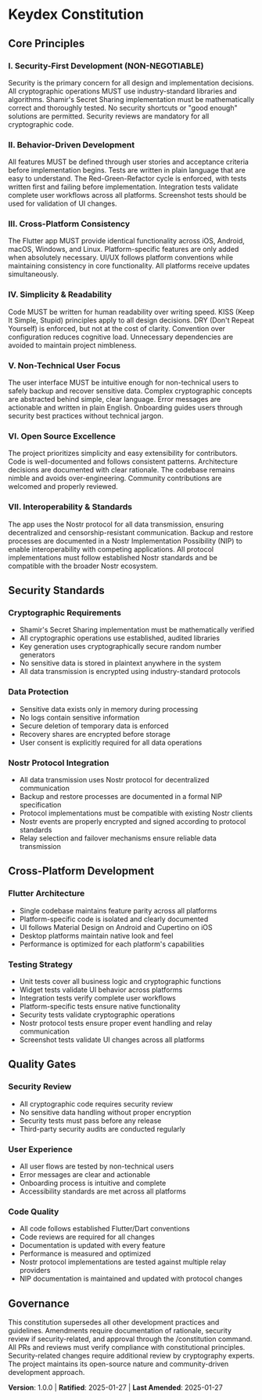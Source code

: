 <!--
Sync Impact Report:
Version change: 0.0.0 → 1.0.0
Modified principles: N/A (initial creation)
Added sections: Security-First Development, Cross-Platform UX, Open Source Principles, Interoperability & Standards
Removed sections: N/A
Templates requiring updates:
  ✅ .specify/templates/plan-template.md (constitution check alignment)
    - Added keydex-specific constitution check gates
    - Security-First Development validation
    - Cross-Platform Consistency checks
    - Nostr Protocol Integration requirements
    - Non-Technical User Focus validation
  ✅ .specify/templates/spec-template.md (constitution compliance)
    - Added Keydex-Specific Requirements section
    - Security requirements for sensitive data handling
    - Cross-platform functionality specification
    - Nostr protocol integration requirements
    - Shamir's Secret Sharing workflow documentation
  ✅ .specify/templates/tasks-template.md (TDD enforcement)
    - Updated test examples for keydex context
    - Security tests for Shamir's Secret Sharing
    - Contract tests for Nostr backup events
    - Cross-platform UI integration tests
    - Screenshot tests for backup flow
  ✅ .cursor/commands/constitution.md (self-reference)
Follow-up TODOs: None
-->

# Keydex Constitution

## Core Principles

### I. Security-First Development (NON-NEGOTIABLE)
Security is the primary concern for all design and implementation decisions. All cryptographic operations MUST use industry-standard libraries and algorithms. Shamir's Secret Sharing implementation must be mathematically correct and thoroughly tested. No security shortcuts or "good enough" solutions are permitted. Security reviews are mandatory for all cryptographic code.

### II. Behavior-Driven Development
All features MUST be defined through user stories and acceptance criteria before implementation begins. Tests are written in plain language that are easy to understand. The Red-Green-Refactor cycle is enforced, with tests written first and failing before implementation. Integration tests validate complete user workflows across all platforms. Screenshot tests should be used for validation of UI changes.

### III. Cross-Platform Consistency
The Flutter app MUST provide identical functionality across iOS, Android, macOS, Windows, and Linux. Platform-specific features are only added when absolutely necessary. UI/UX follows platform conventions while maintaining consistency in core functionality. All platforms receive updates simultaneously.

### IV. Simplicity & Readability
Code MUST be written for human readability over writing speed. KISS (Keep It Simple, Stupid) principles apply to all design decisions. DRY (Don't Repeat Yourself) is enforced, but not at the cost of clarity. Convention over configuration reduces cognitive load. Unnecessary dependencies are avoided to maintain project nimbleness.

### V. Non-Technical User Focus
The user interface MUST be intuitive enough for non-technical users to safely backup and recover sensitive data. Complex cryptographic concepts are abstracted behind simple, clear language. Error messages are actionable and written in plain English. Onboarding guides users through security best practices without technical jargon.

### VI. Open Source Excellence
The project prioritizes simplicity and easy extensibility for contributors. Code is well-documented and follows consistent patterns. Architecture decisions are documented with clear rationale. The codebase remains nimble and avoids over-engineering. Community contributions are welcomed and properly reviewed.

### VII. Interoperability & Standards
The app uses the Nostr protocol for all data transmission, ensuring decentralized and censorship-resistant communication. Backup and restore processes are documented in a Nostr Implementation Possibility (NIP) to enable interoperability with competing applications. All protocol implementations must follow established Nostr standards and be compatible with the broader Nostr ecosystem.

## Security Standards

### Cryptographic Requirements
- Shamir's Secret Sharing implementation must be mathematically verified
- All cryptographic operations use established, audited libraries
- Key generation uses cryptographically secure random number generators
- No sensitive data is stored in plaintext anywhere in the system
- All data transmission is encrypted using industry-standard protocols

### Data Protection
- Sensitive data exists only in memory during processing
- No logs contain sensitive information
- Secure deletion of temporary data is enforced
- Recovery shares are encrypted before storage
- User consent is explicitly required for all data operations

### Nostr Protocol Integration
- All data transmission uses Nostr protocol for decentralized communication
- Backup and restore processes are documented in a formal NIP specification
- Protocol implementations must be compatible with existing Nostr clients
- Nostr events are properly encrypted and signed according to protocol standards
- Relay selection and failover mechanisms ensure reliable data transmission

## Cross-Platform Development

### Flutter Architecture
- Single codebase maintains feature parity across all platforms
- Platform-specific code is isolated and clearly documented
- UI follows Material Design on Android and Cupertino on iOS
- Desktop platforms maintain native look and feel
- Performance is optimized for each platform's capabilities

### Testing Strategy
- Unit tests cover all business logic and cryptographic functions
- Widget tests validate UI behavior across platforms
- Integration tests verify complete user workflows
- Platform-specific tests ensure native functionality
- Security tests validate cryptographic operations
- Nostr protocol tests ensure proper event handling and relay communication
- Screenshot tests validate UI changes across all platforms

## Quality Gates

### Security Review
- All cryptographic code requires security review
- No sensitive data handling without proper encryption
- Security tests must pass before any release
- Third-party security audits are conducted regularly

### User Experience
- All user flows are tested by non-technical users
- Error messages are clear and actionable
- Onboarding process is intuitive and complete
- Accessibility standards are met across all platforms

### Code Quality
- All code follows established Flutter/Dart conventions
- Code reviews are required for all changes
- Documentation is updated with every feature
- Performance is measured and optimized
- Nostr protocol implementations are tested against multiple relay providers
- NIP documentation is maintained and updated with protocol changes

## Governance

This constitution supersedes all other development practices and guidelines. Amendments require documentation of rationale, security review if security-related, and approval through the /constitution command. All PRs and reviews must verify compliance with constitutional principles. Security-related changes require additional review by cryptography experts. The project maintains its open-source nature and community-driven development approach.

**Version**: 1.0.0 | **Ratified**: 2025-01-27 | **Last Amended**: 2025-01-27